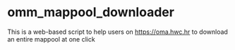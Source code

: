 # omm_mappool_downloader
This is a web-based script to help users on https://oma.hwc.hr to download an entire mappool at one click
